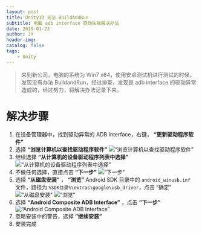```yaml
---
layout: post
title: Unity3D 无法 BuildAndRun
subtitle: 电脑 adb interface 驱动失效解决办法
date: 2019-01-23
author: JY
header-img: 
catalog: false
tags: 
    - Unity
---
```


> 来到新公司，电脑的系统为 Win7 x64，使用安卓测试机进行测试的时候，发现没有办法 BuildandRun，经过排查，发现是 adb interface 的驱动异常造成的，经过努力，将解决办法记录下来。

# 解决步骤

1. 在设备管理器中，找到驱动异常的 ADB Interface，右键， __“更新驱动程序软件”__
2. 选择 __“浏览计算机以查找驱动程序软件”__
     ![“浏览计算机以查找驱动程序软件”](https://jy-blog.oss-cn-beijing.aliyuncs.com/blog/2019-01-24-151312.png?x-oss-process=style/iPic)
3. 继续选择 __“从计算机的设备驱动程序列表中选择”__
     ![“从计算机的设备驱动程序列表中选择”](https://jy-blog.oss-cn-beijing.aliyuncs.com/blog/2019-01-24-WechatIMG29.png?x-oss-process=style/iPic)
4. 不做任何选择，直接点击 __“下一步”__
     ![“下一步”](https://jy-blog.oss-cn-beijing.aliyuncs.com/blog/2019-01-26-WechatIMG35.png?x-oss-process=style/iPic)
5. 选择 __“从磁盘安装”__ ， __“浏览”__ Android SDK 目录中的 `android_winusb.inf` 文件，路径为 `%SDK目录%\extras\google\usb_driver`，点击 “确定”
     ![“从磁盘安装”](https://jy-blog.oss-cn-beijing.aliyuncs.com/blog/2019-01-24-WechatIMG30.png?x-oss-process=style/iPic)
     ![“浏览”](https://jy-blog.oss-cn-beijing.aliyuncs.com/blog/2019-01-24-WechatIMG31.png?x-oss-process=style/iPic)
6. 选择 __“Android Composite ADB Interface”__ ，点击 __“下一步”__
     ![“Android Composite ADB Interface”](https://jy-blog.oss-cn-beijing.aliyuncs.com/blog/2019-01-26-WechatIMG36.png?x-oss-process=style/iPic)
7. 忽略安装中的警告，选择 __“继续安装”__
8. 安装完成